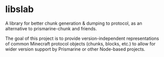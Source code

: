 # libslab

A library for better chunk generation & dumping to protocol, as an alternative
to prismarine-chunk and friends.

The goal of this project is to provide version-independent representations
of common Minecraft protocol objects (chunks, blocks, etc.) to allow
for wider version support by Prismarine or other Node-based projects.